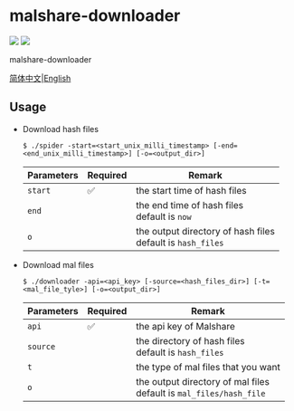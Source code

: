 # malshare-downloader

![](https://img.shields.io/github/workflow/status/fissssssh/malshare-downloader/Build)
![](https://img.shields.io/github/v/release/fissssssh/malshare-downloader?display_name=tag)

malshare-downloader

[简体中文](/README.md)|[English](/docs/README_en-us.md)

## Usage

- Download hash files

  ```shell
  $ ./spider -start=<start_unix_milli_timestamp> [-end=<end_unix_milli_timestamp>] [-o=<output_dir>]
  ```

  | Parameters | Required | Remark                                                        |
  | ---------- | -------- | ------------------------------------------------------------- |
  | `start`    | ✅       | the start time of hash files                                  |
  | `end`      |          | the end time of hash files<br>default is `now`                |
  | `o`        |          | the output directory of hash files<br>default is `hash_files` |

- Download mal files

  ```shell
  $ ./downloader -api=<api_key> [-source=<hash_files_dir>] [-t=<mal_file_tyle>] [-o=<output_dir>]
  ```

  | Parameters | Required | Remark                                                                |
  | ---------- | -------- | --------------------------------------------------------------------- |
  | `api`      | ✅       | the api key of Malshare                                               |
  | `source`   |          | the directory of hash files<br>default is `hash_files`                |
  | `t`        |          | the type of mal files that you want                                   |
  | `o`        |          | the output directory of mal files<br>default is `mal_files/hash_file` |
